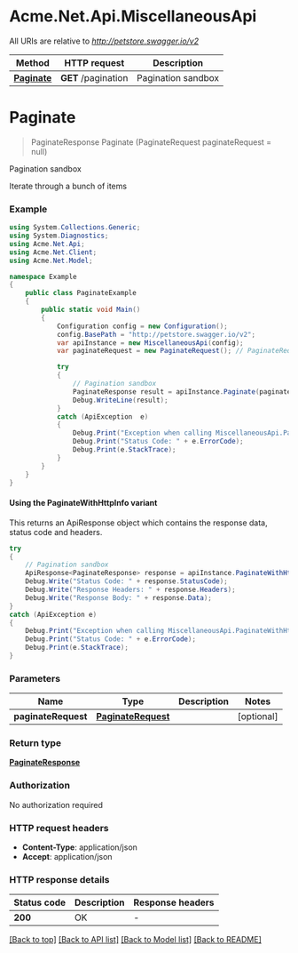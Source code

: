 # Acme.Net.Api.MiscellaneousApi

All URIs are relative to *http://petstore.swagger.io/v2*

| Method | HTTP request | Description |
|--------|--------------|-------------|
| [**Paginate**](MiscellaneousApi.md#paginate) | **GET** /pagination | Pagination sandbox |

<a name="paginate"></a>
# **Paginate**
> PaginateResponse Paginate (PaginateRequest paginateRequest = null)

Pagination sandbox

Iterate through a bunch of items

### Example
```csharp
using System.Collections.Generic;
using System.Diagnostics;
using Acme.Net.Api;
using Acme.Net.Client;
using Acme.Net.Model;

namespace Example
{
    public class PaginateExample
    {
        public static void Main()
        {
            Configuration config = new Configuration();
            config.BasePath = "http://petstore.swagger.io/v2";
            var apiInstance = new MiscellaneousApi(config);
            var paginateRequest = new PaginateRequest(); // PaginateRequest |  (optional) 

            try
            {
                // Pagination sandbox
                PaginateResponse result = apiInstance.Paginate(paginateRequest);
                Debug.WriteLine(result);
            }
            catch (ApiException  e)
            {
                Debug.Print("Exception when calling MiscellaneousApi.Paginate: " + e.Message);
                Debug.Print("Status Code: " + e.ErrorCode);
                Debug.Print(e.StackTrace);
            }
        }
    }
}
```

#### Using the PaginateWithHttpInfo variant
This returns an ApiResponse object which contains the response data, status code and headers.

```csharp
try
{
    // Pagination sandbox
    ApiResponse<PaginateResponse> response = apiInstance.PaginateWithHttpInfo(paginateRequest);
    Debug.Write("Status Code: " + response.StatusCode);
    Debug.Write("Response Headers: " + response.Headers);
    Debug.Write("Response Body: " + response.Data);
}
catch (ApiException e)
{
    Debug.Print("Exception when calling MiscellaneousApi.PaginateWithHttpInfo: " + e.Message);
    Debug.Print("Status Code: " + e.ErrorCode);
    Debug.Print(e.StackTrace);
}
```

### Parameters

| Name | Type | Description | Notes |
|------|------|-------------|-------|
| **paginateRequest** | [**PaginateRequest**](PaginateRequest.md) |  | [optional]  |

### Return type

[**PaginateResponse**](PaginateResponse.md)

### Authorization

No authorization required

### HTTP request headers

 - **Content-Type**: application/json
 - **Accept**: application/json


### HTTP response details
| Status code | Description | Response headers |
|-------------|-------------|------------------|
| **200** | OK |  -  |

[[Back to top]](#) [[Back to API list]](../README.md#documentation-for-api-endpoints) [[Back to Model list]](../README.md#documentation-for-models) [[Back to README]](../README.md)


